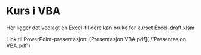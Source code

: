 # Kurs i VBA
Her ligger det vedlagt en Excel-fil dere kan bruke for kurset
[Excel-draft.xlsm](./Excel-draft.xlsm)

Link til PowerPoint-presentasjon: 
[Presentasjon VBA.pdf](./'Presentasjon VBA.pdf')
